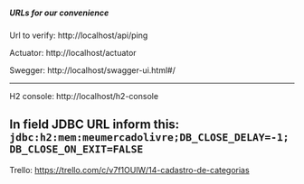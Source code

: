 
##### URLs for our convenience

Url to verify: http://localhost/api/ping

Actuator: http://localhost/actuator

Swegger: http://localhost/swagger-ui.html#/

---
H2 console: http://localhost/h2-console

In field JDBC URL inform this:
```jdbc:h2:mem:meumercadolivre;DB_CLOSE_DELAY=-1;DB_CLOSE_ON_EXIT=FALSE```
---

Trello: https://trello.com/c/v7f1OUlW/14-cadastro-de-categorias
